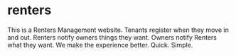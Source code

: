 # renters
This is a Renters Management website. Tenants register when they move in and out. Renters notify owners things they want. Owners notify Renters what they want. We make the experience better. Quick. Simple. 

